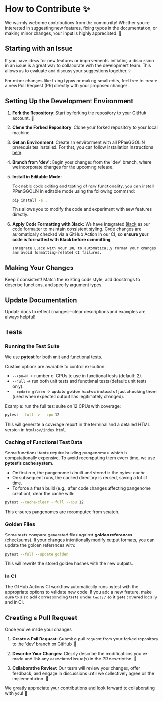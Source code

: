 # How to Contribute ✨

We warmly welcome contributions from the community! Whether you're interested in suggesting new features, fixing typos in the documentation, or making minor changes, your input is highly appreciated. 🌟

## Starting with an Issue

If you have ideas for new features or improvements, initiating a discussion in an issue is a great way to collaborate with the development team. This allows us to evaluate and discuss your suggestions together. 💡

For minor changes like fixing typos or making small edits, feel free to create a new Pull Request (PR) directly with your proposed changes. 


## Setting Up the Development Environment

1. **Fork the Repository:** 
    Start by forking the repository to your GitHub account. 🍴

2. **Clone the Forked Repository:** 
    Clone your forked repository to your local machine.

3. **Get an Environment:** Create an environment with all PPanGGOLiN prerequisites installed. For that, you can follow installation instructions [here](../user/install.md#installing-from-source-code-github).

4. **Branch from 'dev':** 
    Begin your changes from the 'dev' branch, where we incorporate changes for the upcoming release.


5. **Install in Editable Mode:** 

    To enable code editing and testing of new functionality, you can install PPanGGOLiN in editable mode using the following command:

    ```bash
    pip install -e .
    ```

    This allows you to modify the code and experiment with new features directly. 

6. **Apply Code Formatting with Black:** 
    We have integrated [Black](https://github.com/psf/black)  as our code formatter to maintain consistent styling. Code changes are automatically checked via a GitHub Action in our CI, so **ensure your code is formatted with Black before committing**.


    ```{tip}
    Integrate Black with your IDE to automatically format your changes and avoid formatting-related CI failures. 
    ```


## Making Your Changes

Keep it consistent! Match the existing code style, add docstrings to describe functions, and specify argument types.

## Update Documentation

Update docs to reflect changes—clear descriptions and examples are always helpful!

## Tests

### Running the Test Suite

We use **pytest** for both unit and functional tests.

Custom options are available to control execution:

* `--cpu=N` → number of CPUs to use in functional tests (default: 2).
* `--full` → run both unit tests and functional tests (default: unit tests only).
* `--update-golden` → update golden hashes instead of just checking them (used when expected output has legitimately changed).

Example: run the full test suite on 12 CPUs with coverage:

```bash
pytest --full -v --cpu 12
```

This will generate a coverage report in the terminal and a detailed HTML version in `htmlcov/index.html`.

### Caching of Functional Test Data

Some functional tests require building pangenomes, which is computationally expensive.
To avoid recomputing them every time, we use **pytest’s cache system**.

* On first run, the pangenome is built and stored in the pytest cache.
* On subsequent runs, the cached directory is reused, saving a lot of time.
* To force a fresh build (e.g., after code changes affecting pangenome creation), clear the cache with:

```bash
pytest --cache-clear --full --cpu 12
```

This ensures pangenomes are recomputed from scratch.


### Golden Files

Some tests compare generated files against **golden references** (checksums).
If your changes intentionally modify output formats, you can update the golden references with:

```bash
pytest --full --update-golden
```

This will rewrite the stored golden hashes with the new outputs.


### In CI

The GitHub Actions CI workflow automatically runs pytest with the appropriate options to validate new code.
If you add a new feature, make sure to also add corresponding tests under `tests/` so it gets covered locally and in CI.


## Creating a Pull Request

Once you've made your changes:

1. **Create a Pull Request:** Submit a pull request from your forked repository to the 'dev' branch on GitHub. 🚀

2. **Describe Your Changes:** Clearly describe the modifications you've made and link any associated issue(s) in the PR description. 📝

3. **Collaborative Review:** Our team will review your changes, offer feedback, and engage in discussions until we collectively agree on the implementation. 🤝

We greatly appreciate your contributions and look forward to collaborating with you! 🙌 
